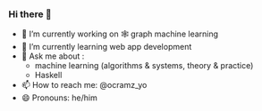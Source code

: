 ### Hi there 👋

- 🔭 I’m currently working on 🕸 graph machine learning 
- 🌱 I’m currently learning web app development
- 💬 Ask me about :
  - machine learning (algorithms & systems, theory & practice)
  - Haskell
- 📫 How to reach me: @ocramz_yo 
- 😄 Pronouns: he/him

<!--
**ocramz/ocramz** is a ✨ _special_ ✨ repository because its `README.md` (this file) appears on your GitHub profile.

Here are some ideas to get you started:

- 🔭 I’m currently working on ...
- 🌱 I’m currently learning ...
- 👯 I’m looking to collaborate on ...
- 🤔 I’m looking for help with ...
- 💬 Ask me about ...
- 📫 How to reach me: ...
- 😄 Pronouns: ...
- ⚡ Fun fact: ...
-->
